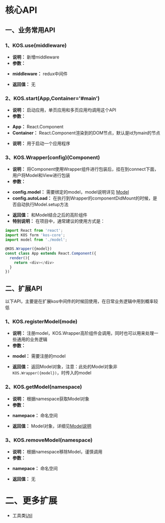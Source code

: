 # 核心API

## 一、业务常用API

### 1、KOS.use(middleware)

* **说明：** 新增middleware
* **参数：** 
 + **middleware：** redux中间件
* **返回值：** 无


### 2、KOS.start(App,Container='#main')

* **说明：** 启动应用，单页应用和多页应用均调用这个API
* **参数：** 
 + **App：** React.Component
 + **Container：** React.Component渲染到的DOM节点，默认是id为main的节点

* **说明：** 用于启动一个应用程序


### 3、KOS.Wrapper(config)(Component)

* **说明：** 将Component使用Wrapper组件进行包装后，挂在到connect下面，用户将Model和View进行包装
* **参数：**
 + **config.model：** 需要绑定的model，model说明详见 [Model](#)
 + **config.autoLoad：** 在执行到Wrapper的componentDidMount的时候，是否自动执行Model.setup方法
* **返回值：** 和Model结合之后的高阶组件
* **特别说明：**
在项目中，通常建议的使用方式是：

```js
import React from 'react';
import KOS form 'kos-core';
import model from './model';

@KOS.Wrapper({model})
const class App extends React.Component({
  render(){
    return <div></div>
  }
})
```


## 二、扩展API

以下API，主要是在扩展kos中间件的时候回使用，在日常业务逻辑中用到概率较低

### 1、KOS.registerModel(mode)

* **说明：** 注册model，KOS.Wrapper高阶组件会调用，同时也可以用来处理一些通用的业务逻辑
* **参数：** 
 + **model：** 需要注册的model
* **返回值：** 返回Model对象，注意：此处的Model对象非`KOS.Wrapper({model})`，时传入的model

### 2、KOS.getModel(namespace)

* **说明：** 根据namespace获取Model对象
* **参数：** 
 + **namepace：** 命名空间
* **返回值：** Model对象，详细见[Model说明](./model.html)


### 3、KOS.removeModel(namespace)

* **说明：** 根据namespace移除Model，谨慎调用
* **参数：** 
 + **namepace：** 命名空间
* **返回值：** 无


# 二、更多扩展

* 工具类[Util](./util.html)

